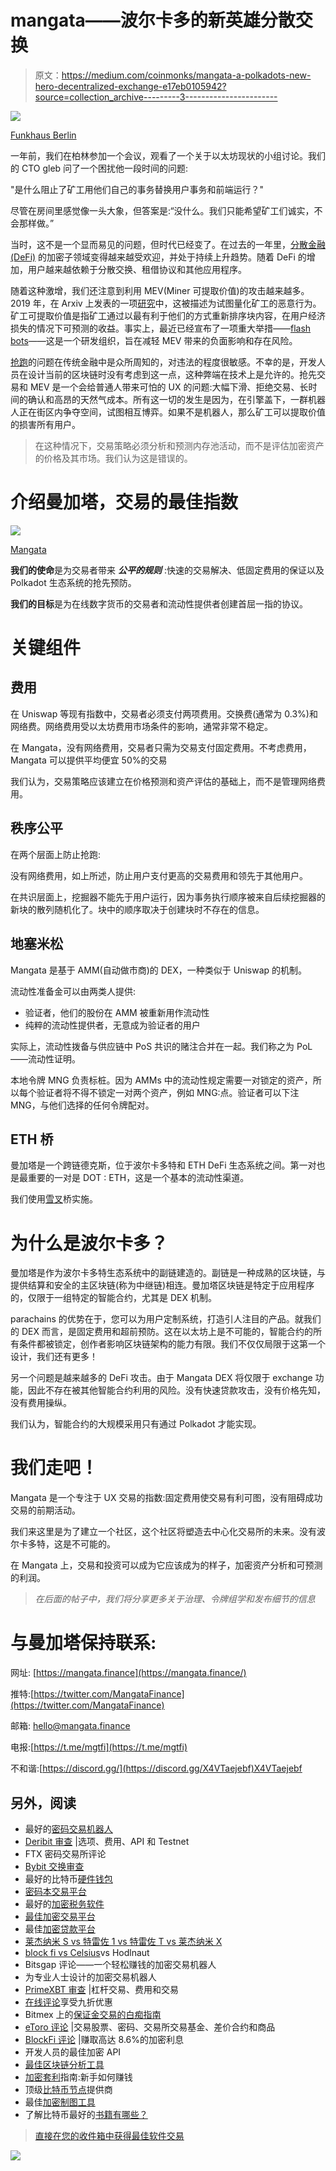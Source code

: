 # mangata——波尔卡多的新英雄分散交换

> 原文：<https://medium.com/coinmonks/mangata-a-polkadots-new-hero-decentralized-exchange-e17eb0105942?source=collection_archive---------3----------------------->

![](img/23a362bd96709248490546c9b7fdc345.png)

[Funkhaus Berlin](https://www.funkhaus-berlin.net/)

一年前，我们在柏林参加一个会议，观看了一个关于以太坊现状的小组讨论。我们的 CTO gleb 问了一个困扰他一段时间的问题:

"是什么阻止了矿工用他们自己的事务替换用户事务和前端运行？"

尽管在房间里感觉像一头大象，但答案是:“没什么。我们只能希望矿工们诚实，不会那样做。”

当时，这不是一个显而易见的问题，但时代已经变了。在过去的一年里，[分散金融(DeFi)](https://blog.coincodecap.com/the-ultimate-guide-to-defi-decentralized-finance) 的加密子领域变得越来越受欢迎，并处于持续上升趋势。随着 DeFi 的增加，用户越来越依赖于分散交换、租借协议和其他应用程序。

随着这种激增，我们还注意到利用 MEV(Miner 可提取价值)的攻击越来越多。2019 年，在 Arxiv 上发表的一项[研究](https://arxiv.org/abs/1904.05234)中，这被描述为试图量化矿工的恶意行为。矿工可提取价值是指矿工通过以最有利于他们的方式重新排序块内容，在用户经济损失的情况下可预测的收益。事实上，最近已经宣布了一项重大举措——[flash bots](/flashbots/frontrunning-the-mev-crisis-40629a613752)——这是一个研发组织，旨在减轻 MEV 带来的负面影响和存在风险。

[抢跑](https://en.wikipedia.org/wiki/Front_running#:~:text=In%20essence%2C%20it%20means%20the,market%20manipulation%20in%20many%20markets.)的问题在传统金融中是众所周知的，对违法的程度很敏感。不幸的是，开发人员在设计当前的区块链时没有考虑到这一点，这种弊端在技术上是允许的。抢先交易和 MEV 是一个会给普通人带来可怕的 UX 的问题:大幅下滑、拒绝交易、长时间的确认和高昂的天然气成本。所有这一切的发生是因为，在引擎盖下，一群机器人正在街区内争夺空间，试图相互博弈。如果不是机器人，那么矿工可以提取价值的损害所有用户。

> 在这种情况下，交易策略必须分析和预测内存池活动，而不是评估加密资产的价格及其市场。我们认为这是错误的。

# 介绍曼加塔，交易的最佳指数

![](img/d81399c1494129a0403c290569bf73f4.png)

[Mangata](https://mangata.finance)

**我们的使命**是为交易者带来 ***公平的规则*** :快速的交易解决、低固定费用的保证以及 Polkadot 生态系统的抢先预防。

**我们的目标**是为在线数字货币的交易者和流动性提供者创建首屈一指的协议。

# 关键组件

## 费用

在 Uniswap 等现有指数中，交易者必须支付两项费用。交换费(通常为 0.3%)和网络费。网络费用受以太坊费用市场条件的影响，通常非常不稳定。

在 Mangata，没有网络费用，交易者只需为交易支付固定费用。不考虑费用，Mangata 可以提供平均便宜 50%的交易

我们认为，交易策略应该建立在价格预测和资产评估的基础上，而不是管理网络费用。

## 秩序公平

在两个层面上防止抢跑:

没有网络费用，如上所述，防止用户支付更高的交易费用和领先于其他用户。

在共识层面上，挖掘器不能先于用户运行，因为事务执行顺序被来自后续挖掘器的新块的散列随机化了。块中的顺序取决于创建块时不存在的信息。

## 地塞米松

Mangata 是基于 AMM(自动做市商)的 DEX，一种类似于 Uniswap 的机制。

流动性准备金可以由两类人提供:

*   验证者，他们的股份在 AMM 被重新用作流动性
*   纯粹的流动性提供者，无意成为验证者的用户

实际上，流动性拨备与供应链中 PoS 共识的赌注合并在一起。我们称之为 PoL——流动性证明。

本地令牌 MNG 负责标桩。因为 AMMs 中的流动性规定需要一对锁定的资产，所以每个验证者将不得不锁定一对两个资产，例如 MNG:点。验证者可以下注 MNG，与他们选择的任何令牌配对。

## ETH 桥

曼加塔是一个跨链德克斯，位于波尔卡多特和 ETH DeFi 生态系统之间。第一对也是最重要的一对是 DOT : ETH，这是一个基本的流动性渠道。

我们使用[雪叉](https://github.com/Snowfork/polkadot-ethereum)桥实施。

# 为什么是波尔卡多？

曼加塔是作为波尔卡多特生态系统中的副链建造的。副链是一种成熟的区块链，与提供结算和安全的主区块链(称为中继链)相连。曼加塔区块链是特定于应用程序的，仅限于一组特定的智能合约，尤其是 DEX 机制。

parachains 的优势在于，您可以为用户定制系统，打造引人注目的产品。就我们的 DEX 而言，是固定费用和超前预防。这在以太坊上是不可能的，智能合约的所有条件都被锁定，创作者影响区块链架构的能力有限。我们不仅仅局限于这第一个设计，我们还有更多！

另一个问题是越来越多的 DeFi 攻击。由于 Mangata DEX 将仅限于 exchange 功能，因此不存在被其他智能合约利用的风险。没有快速贷款攻击，没有价格先知，没有费用操纵。

我们认为，智能合约的大规模采用只有通过 Polkadot 才能实现。

# 我们走吧！

Mangata 是一个专注于 UX 交易的指数:固定费用使交易有利可图，没有阻碍成功交易的前期活动。

我们来这里是为了建立一个社区，这个社区将塑造去中心化交易所的未来。没有波尔卡多特，这是不可能的。

在 Mangata 上，交易和投资可以成为它应该成为的样子，加密资产分析和可预测的利润。

> *在后面的帖子中，我们将分享更多关于治理、令牌组学和发布细节的信息*

# 与曼加塔保持联系:

网址: [https://mangata.finance](https://mangata.finance/)

推特:[https://twitter.com/MangataFinance](https://twitter.com/MangataFinance)

邮箱: [hello@mangata.finance](http://hello@mangata.finance/)

电报:[https://t.me/mgtfi](https://t.me/mgtfi)

不和谐:[https://discord.gg/](https://discord.gg/X4VTaejebf)X4VTaejebf

## 另外，阅读

*   最好的[密码交易机器人](/coinmonks/crypto-trading-bot-c2ffce8acb2a)
*   [Deribit 审查](/coinmonks/deribit-review-options-fees-apis-and-testnet-2ca16c4bbdb2) |选项、费用、API 和 Testnet
*   FTX 密码交易所评论
*   [Bybit 交换审查](/coinmonks/bybit-exchange-review-dbd570019b71)
*   最好的比特币[硬件钱包](/coinmonks/the-best-cryptocurrency-hardware-wallets-of-2020-e28b1c124069?source=friends_link&sk=324dd9ff8556ab578d71e7ad7658ad7c)
*   [密码本交易平台](/coinmonks/top-10-crypto-copy-trading-platforms-for-beginners-d0c37c7d698c)
*   最好的[加密税务软件](/coinmonks/best-crypto-tax-tool-for-my-money-72d4b430816b)
*   [最佳加密交易平台](/coinmonks/the-best-crypto-trading-platforms-in-2020-the-definitive-guide-updated-c72f8b874555)
*   最佳[加密贷款平台](/coinmonks/top-5-crypto-lending-platforms-in-2020-that-you-need-to-know-a1b675cec3fa)
*   [莱杰纳米 S vs 特雷佐 1 vs 特雷佐 T vs 莱杰纳米 X](https://blog.coincodecap.com/ledger-nano-s-vs-trezor-one-ledger-nano-x-trezor-t)
*   [block fi vs Celsius](/coinmonks/blockfi-vs-celsius-vs-hodlnaut-8a1cc8c26630)vs Hodlnaut
*   Bitsgap 评论——一个轻松赚钱的加密交易机器人
*   为专业人士设计的加密交易机器人
*   [PrimeXBT 审查](/coinmonks/primexbt-review-88e0815be858) |杠杆交易、费用和交易
*   [在线评论](/coinmonks/haasonline-review-d8d1a3400419)享受九折优惠
*   Bitmex 上的[保证金交易的白痴指南](/coinmonks/the-idiots-guide-to-margin-trading-on-bitmex-dbbd7742c6fc?source=friends_link&sk=7bfa99d2a181142510c8442c8ddb0786)
*   [eToro 评论](/coinmonks/etoro-review-78807ddeb33c) |交易股票、密码、交易所交易基金、差价合约和商品
*   [BlockFi 评论](/coinmonks/blockfi-review-53096053c097) |赚取高达 8.6%的加密利息
*   开发人员的最佳加密 API
*   [最佳区块链分析工具](https://bitquery.io/blog/best-blockchain-analysis-tools-and-software)
*   [加密套利](/coinmonks/crypto-arbitrage-guide-how-to-make-money-as-a-beginner-62bfe5c868f6)指南:新手如何赚钱
*   顶级[比特币节点](https://blog.coincodecap.com/bitcoin-node-solutions)提供商
*   最佳[加密制图工具](/coinmonks/what-are-the-best-charting-platforms-for-cryptocurrency-trading-85aade584d80)
*   了解比特币最好的[书籍有哪些？](/coinmonks/what-are-the-best-books-to-learn-bitcoin-409aeb9aff4b)

> [直接在您的收件箱中获得最佳软件交易](/coinmonks/newsletters/coinmonks)

[![](img/160ce73bd06d46c2250251e7d5969f9d.png)](https://medium.com/coinmonks/newsletters/coinmonks)